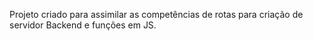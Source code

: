 Projeto criado para assimilar as competências de rotas para criação de servidor Backend e funções em JS.
